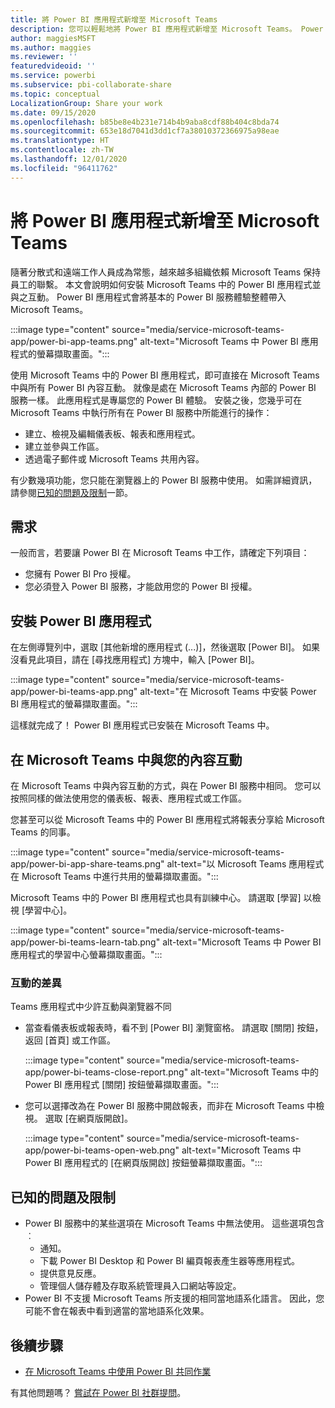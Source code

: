 ```yaml
---
title: 將 Power BI 應用程式新增至 Microsoft Teams
description: 您可以輕鬆地將 Power BI 應用程式新增至 Microsoft Teams。 Power BI 應用程式會將基本 Power BI 服務體驗整體帶入 Microsoft Teams。
author: maggiesMSFT
ms.author: maggies
ms.reviewer: ''
featuredvideoid: ''
ms.service: powerbi
ms.subservice: pbi-collaborate-share
ms.topic: conceptual
LocalizationGroup: Share your work
ms.date: 09/15/2020
ms.openlocfilehash: b85be8e4b231e714b4b9aba8cdf88b404c8bda74
ms.sourcegitcommit: 653e18d7041d3dd1cf7a38010372366975a98eae
ms.translationtype: HT
ms.contentlocale: zh-TW
ms.lasthandoff: 12/01/2020
ms.locfileid: "96411762"
---
```

# <a name="add-the-power-bi-app-to-microsoft-teams"></a>將 Power BI 應用程式新增至 Microsoft Teams

隨著分散式和遠端工作人員成為常態，越來越多組織依賴 Microsoft Teams 保持員工的聯繫。 本文會說明如何安裝 Microsoft Teams 中的 Power BI 應用程式並與之互動。 Power BI 應用程式會將基本的 Power BI 服務體驗整體帶入 Microsoft Teams。

:::image type="content" source="media/service-microsoft-teams-app/power-bi-app-teams.png" alt-text="Microsoft Teams 中 Power BI 應用程式的螢幕擷取畫面。":::

使用 Microsoft Teams 中的 Power BI 應用程式，即可直接在 Microsoft Teams 中與所有 Power BI 內容互動。 就像是處在 Microsoft Teams 內部的 Power BI 服務一樣。 此應用程式是專屬您的 Power BI 體驗。 安裝之後，您幾乎可在 Microsoft Teams 中執行所有在 Power BI 服務中所能進行的操作：

- 建立、檢視及編輯儀表板、報表和應用程式。
- 建立並參與工作區。
- 透過電子郵件或 Microsoft Teams 共用內容。

有少數幾項功能，您只能在瀏覽器上的 Power BI 服務中使用。 如需詳細資訊，請參閱[已知的問題及限制](#known-issues-and-limitations)一節。

## <a name="requirements"></a>需求

一般而言，若要讓 Power BI 在 Microsoft Teams 中工作，請確定下列項目：

- 您擁有 Power BI Pro 授權。
- 您必須登入 Power BI 服務，才能啟用您的 Power BI 授權。

## <a name="install-the-power-bi-app"></a>安裝 Power BI 應用程式

在左側導覽列中，選取 [其他新增的應用程式 (...)]，然後選取 [Power BI]。 如果沒看見此項目，請在 [尋找應用程式] 方塊中，輸入 [Power BI]。

:::image type="content" source="media/service-microsoft-teams-app/power-bi-teams-app.png" alt-text="在 Microsoft Teams 中安裝 Power BI 應用程式的螢幕擷取畫面。":::

這樣就完成了！ Power BI 應用程式已安裝在 Microsoft Teams 中。

## <a name="interact-with-your-content-in-microsoft-teams"></a>在 Microsoft Teams 中與您的內容互動

在 Microsoft Teams 中與內容互動的方式，與在 Power BI 服務中相同。 您可以按照同樣的做法使用您的儀表板、報表、應用程式或工作區。 

您甚至可以從 Microsoft Teams 中的 Power BI 應用程式將報表分享給 Microsoft Teams 的同事。

:::image type="content" source="media/service-microsoft-teams-app/power-bi-app-share-teams.png" alt-text="以 Microsoft Teams 應用程式在 Microsoft Teams 中進行共用的螢幕擷取畫面。":::

Microsoft Teams 中的 Power BI 應用程式也具有訓練中心。 請選取 [學習] 以檢視 [學習中心]。

:::image type="content" source="media/service-microsoft-teams-app/power-bi-teams-learn-tab.png" alt-text="Microsoft Teams 中 Power BI 應用程式的學習中心螢幕擷取畫面。":::

### <a name="differences-in-interactions"></a>互動的差異

Teams 應用程式中少許互動與瀏覽器不同

- 當查看儀表板或報表時，看不到 [Power BI] 瀏覽窗格。 請選取 [關閉] 按鈕，返回 [首頁] 或工作區。

    :::image type="content" source="media/service-microsoft-teams-app/power-bi-teams-close-report.png" alt-text="Microsoft Teams 中的 Power BI 應用程式 [關閉] 按鈕螢幕擷取畫面。":::

- 您可以選擇改為在 Power BI 服務中開啟報表，而非在 Microsoft Teams 中檢視。 選取 [在網頁版開啟]。

    :::image type="content" source="media/service-microsoft-teams-app/power-bi-teams-open-web.png" alt-text="Microsoft Teams 中 Power BI 應用程式的 [在網頁版開啟] 按鈕螢幕擷取畫面。":::

## <a name="known-issues-and-limitations"></a>已知的問題及限制

- Power BI 服務中的某些選項在 Microsoft Teams 中無法使用。 這些選項包含︰
    - 通知。
    - 下載 Power BI Desktop 和 Power BI 編頁報表產生器等應用程式。
    - 提供意見反應。
    - 管理個人儲存體及存取系統管理員入口網站等設定。
- Power BI 不支援 Microsoft Teams 所支援的相同當地語系化語言。 因此，您可能不會在報表中看到適當的當地語系化效果。

## <a name="next-steps"></a>後續步驟

- [在 Microsoft Teams 中使用 Power BI 共同作業](service-collaborate-microsoft-teams.md)

有其他問題嗎？ [嘗試在 Power BI 社群提問](https://community.powerbi.com/)。
